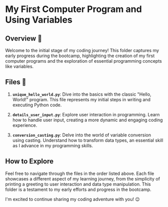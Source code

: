 # My First Computer Program and Using Variables

## Overview :memo:

Welcome to the initial stage of my coding journey! This folder captures my early progress during the bootcamp, highlighting the creation of my first computer programs and the exploration of essential programming concepts like variables.

## Files :page_with_curl:

1. **`unique_hello_world.py`**: Dive into the basics with the classic "Hello, World!" program. This file represents my initial steps in writing and executing Python code.

2. **`details_user_input.py`**: Explore user interaction in programming. Learn how to handle user input, creating a more dynamic and engaging coding experience.

3. **`conversion_casting.py`**: Delve into the world of variable conversion using casting. Understand how to transform data types, an essential skill as I advance in my programming skills.

## How to Explore

Feel free to navigate through the files in the order listed above. Each file showcases a different aspect of my learning journey, from the simplicity of printing a greeting to user interaction and data type manipulation. This folder is a testament to my early efforts and progress in the bootcamp.

I'm excited to continue sharing my coding adventure with you! :wink:
